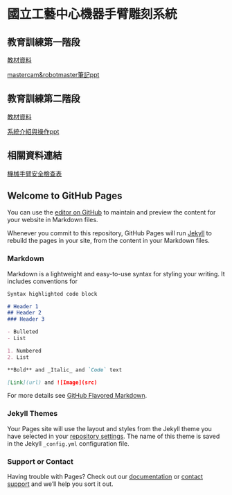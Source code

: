 # 國立工藝中心機器手臂雕刻系統

## 教育訓練第一階段
[教材資料](https://github.com/yazelin/ntcri/tree/gh-pages/data/phase1)  

[mastercam&robotmaster筆記ppt](https://docs.google.com/presentation/d/1FccQ54oESAzE-IQll9g9t1H7MaTqwvUwJSwPAbgNxIs/edit?usp=sharing)  


## 教育訓練第二階段
[教材資料](https://github.com/yazelin/ntcri/tree/gh-pages/data/phase2)  

[系統介紹與操作ppt](https://docs.google.com/presentation/d/1qpNelRo3QcJ5XYIBj-xTKDRdOj8zt6ArvCv0Q9Uchbg/edit?usp=sharing)  


## 相關資料連結
[機械手臂安全檢查表](./data/phase1/KUKA_Basic/機械手臂安全檢查表_20190710.pdf)

## Welcome to GitHub Pages

You can use the [editor on GitHub](https://github.com/yazelin/NTCRI/edit/gh-pages/index.md) to maintain and preview the content for your website in Markdown files.

Whenever you commit to this repository, GitHub Pages will run [Jekyll](https://jekyllrb.com/) to rebuild the pages in your site, from the content in your Markdown files.

### Markdown

Markdown is a lightweight and easy-to-use syntax for styling your writing. It includes conventions for

```markdown
Syntax highlighted code block

# Header 1
## Header 2
### Header 3

- Bulleted
- List

1. Numbered
2. List

**Bold** and _Italic_ and `Code` text

[Link](url) and ![Image](src)
```

For more details see [GitHub Flavored Markdown](https://guides.github.com/features/mastering-markdown/).

### Jekyll Themes

Your Pages site will use the layout and styles from the Jekyll theme you have selected in your [repository settings](https://github.com/yazelin/NTCRI/settings/pages). The name of this theme is saved in the Jekyll `_config.yml` configuration file.

### Support or Contact

Having trouble with Pages? Check out our [documentation](https://docs.github.com/categories/github-pages-basics/) or [contact support](https://support.github.com/contact) and we’ll help you sort it out.
